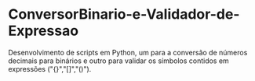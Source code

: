 # ConversorBinario-e-Validador-de-Expressao
Desenvolvimento de scripts em Python, um para a conversão de números decimais para binários e outro para validar os símbolos contidos em expressões ("{}","[]","()").
